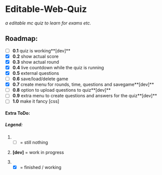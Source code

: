 
# Editable-Web-Quiz

_a editable mc quiz to learn for exams etc._

## Roadmap:

- [ ] **0.1** quiz is working**[dev]**   
- [x] **0.2** show actual score   
- [x] **0.3** show actual round   
- [x] **0.4** live countdown while the quiz is running   
- [x] **0.5** external questions
- [ ] **0.6** save/load/delete game    
- [x] **0.7** create menu for rounds, time, questions and savegame**[dev]**
- [ ] **0.8** option to upload questions to quiz**[dev]**   
- [ ] **0.9** extra menu to create questions and answers for the quiz**[dev]**     
- [ ] **1.0** make it fancy [css]

#### Extra ToDo:



##### Legend:

1. - [ ] = still nothing

2. **[dev]** = work in progress

3. - [X] = finished / working
